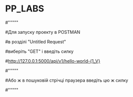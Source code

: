 # PP_LABS
#"""""

#Для запуску проекту в POSTMAN 

#в розділі "Untitled Request" 

#виберіть "GET" і введіть силку

#http://127.0.0.1:5000/api/v1/hello-world-{1_V}

#"""""

#Або ж в пошуковій стрічці праузера введіть цю ж силку

#"""""
